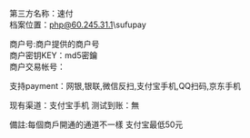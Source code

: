 第三方名称：速付  
档案位置：php@60.245.31.1\sufupay
 
商户号:商户提供的商户号  
商户密钥KEY：md5密鑰  
商户交易帐号：
 
支持payment：网银,银联,微信反扫,支付宝手机,QQ扫码,京东手机
 
现有渠道：支付宝手机
测试到账：無

備註:每個商戶開通的通道不一樣
支付宝最低50元